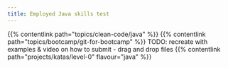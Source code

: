 ```yaml
---
title: Employed Java skills test
---
```


{{% contentlink path="topics/clean-code/java" %}}
{{% contentlink path="topics/bootcamp/git-for-bootcamp" %}} TODO:  recreate with examples & video on how to submit - drag and drop files
{{% contentlink path="projects/katas/level-0" flavour="java" %}}